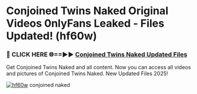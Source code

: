 # Conjoined Twins Naked Original Videos 0nlyFans Leaked - Files Updated! (hf60w)

<h3>🔴 CLICK HERE 🌐==►► <a href="https://tinyurl.com/yckcrads" rel="nofollow">Conjoined Twins Naked Updated Files</a></h3>

Get Conjoined Twins Naked and all content. Now you can access all videos and pictures of Conjoined Twins Naked. New Updated Files 2025!

[![hf60w](https://i.imgur.com/hpKpOFt.gif)](https://tinyurl.com/yckcrads)
conjoined naked